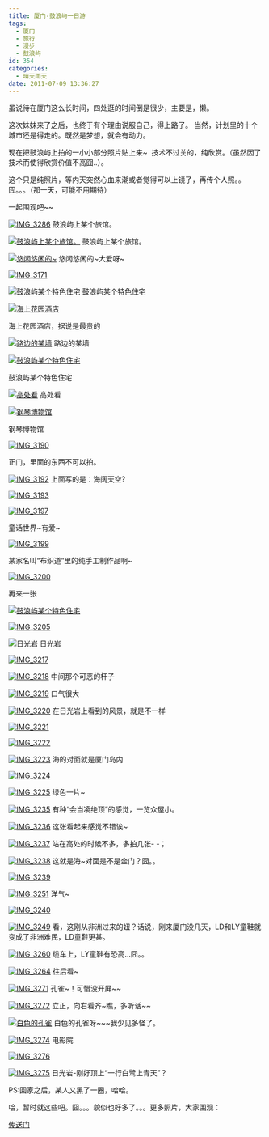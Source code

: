 ```yaml
---
title: 厦门-鼓浪屿一日游
tags:
  - 厦门
  - 旅行
  - 漫步
  - 鼓浪屿
id: 354
categories:
  - 晴天雨天
date: 2011-07-09 13:36:27
---
```


虽说待在厦门这么长时间，四处逛的时间倒是很少，主要是，懒。

这次妹妹来了之后，也终于有个理由说服自己，得上路了。 当然，计划里的十个城市还是得走的。既然是梦想，就会有动力。

现在把鼓浪屿上拍的一小小部分照片贴上来~  技术不过关的，纯欣赏。（虽然因了技术而使得欣赏价值不高囧..）。<!--more-->

这个只是纯照片，等内天突然心血来潮或者觉得可以上镜了，再传个人照。。囧。。。（那一天，可能不用期待）

一起围观吧~\~

[![IMG_3286](http://pic.yupoo.com/leyar/BcEr9B96/medish.jpg)](http://www.yupoo.com/photos/leyar/81779634/ "IMG_3286")
鼓浪屿上某个旅馆。

[![鼓浪屿上某个旅馆。](http://pic.yupoo.com/leyar/BcEnx9c2/medish.jpg)](http://www.yupoo.com/photos/leyar/81779495/ "鼓浪屿上某个旅馆。")
鼓浪屿上某个旅馆。

[![悠闲悠闲的~](http://pic.yupoo.com/leyar/BcEnJMfT/medish.jpg)](http://www.yupoo.com/photos/leyar/81779500/ "悠闲悠闲的~")
悠闲悠闲的~大爱呀~

[![IMG_3171](http://pic.yupoo.com/leyar/BcEnYd6f/medish.jpg)](http://www.yupoo.com/photos/leyar/81779506/ "IMG_3171")

[![鼓浪屿某个特色住宅](http://pic.yupoo.com/leyar/BcEo5zyc/medish.jpg)](http://www.yupoo.com/photos/leyar/81779508/ "鼓浪屿某个特色住宅")
鼓浪屿某个特色住宅

[![海上花园酒店](http://pic.yupoo.com/leyar/BcEodyC9/medish.jpg)](http://www.yupoo.com/photos/leyar/81779511/ "海上花园酒店")

海上花园酒店，据说是最贵的

[![路边的某墙](http://pic.yupoo.com/leyar/BcEoha3S/medish.jpg)](http://www.yupoo.com/photos/leyar/81779514/ "路边的某墙")
路边的某墙

[![鼓浪屿某个特色住宅](http://pic.yupoo.com/leyar/BcEokwLS/medish.jpg)](http://www.yupoo.com/photos/leyar/81779516/ "鼓浪屿某个特色住宅")

鼓浪屿某个特色住宅

[![高处看](http://pic.yupoo.com/leyar/BcEonGc7/medish.jpg)](http://www.yupoo.com/photos/leyar/81779517/ "高处看")
高处看

[![钢琴博物馆](http://pic.yupoo.com/leyar/BcEoraWf/medish.jpg)](http://www.yupoo.com/photos/leyar/81779518/ "钢琴博物馆")

钢琴博物馆

[![IMG_3190](http://pic.yupoo.com/leyar/BcEou6eK/medish.jpg)](http://www.yupoo.com/photos/leyar/81779519/ "IMG_3190")

正门，里面的东西不可以拍。

[![IMG_3192](http://pic.yupoo.com/leyar/BcEoBggN/medish.jpg)](http://www.yupoo.com/photos/leyar/81779522/ "IMG_3192")
上面写的是：海阔天空?

[![IMG_3193](http://pic.yupoo.com/leyar/BcEoFpHZ/medish.jpg)](http://www.yupoo.com/photos/leyar/81779525/ "IMG_3193")

[![IMG_3197](http://pic.yupoo.com/leyar/BcEoMZto/medish.jpg)](http://www.yupoo.com/photos/leyar/81779528/ "IMG_3197")

童话世界~有爱~

[![IMG_3199](http://pic.yupoo.com/leyar/BcEoUx2G/medish.jpg)](http://www.yupoo.com/photos/leyar/81779534/ "IMG_3199")

某家名叫“布织道”里的纯手工制作品啊~

[![IMG_3200](http://pic.yupoo.com/leyar/BcEoYCiJ/medish.jpg)](http://www.yupoo.com/photos/leyar/81779539/ "IMG_3200")

再来一张

[![鼓浪屿某个特色住宅](http://pic.yupoo.com/leyar/BcEp6ky6/medish.jpg)](http://www.yupoo.com/photos/leyar/81779541/ "鼓浪屿某个特色住宅")

[![IMG_3205](http://pic.yupoo.com/leyar/BcEpdkWZ/medish.jpg)](http://www.yupoo.com/photos/leyar/81779545/ "IMG_3205")

[![日光岩](http://pic.yupoo.com/leyar/BcEpjRse/medish.jpg)](http://www.yupoo.com/photos/leyar/81779549/ "日光岩")
日光岩

[![IMG_3217](http://pic.yupoo.com/leyar/BcEprLnq/medish.jpg)](http://www.yupoo.com/photos/leyar/81779554/ "IMG_3217")

[![IMG_3218](http://pic.yupoo.com/leyar/BcEpvp8u/medish.jpg)](http://www.yupoo.com/photos/leyar/81779556/ "IMG_3218")
中间那个可恶的杆子

[![IMG_3219](http://pic.yupoo.com/leyar/BcEpyF9N/medish.jpg)](http://www.yupoo.com/photos/leyar/81779559/ "IMG_3219")
口气很大

[![IMG_3220](http://pic.yupoo.com/leyar/BcEpBmQ3/medish.jpg)](http://www.yupoo.com/photos/leyar/81779560/ "IMG_3220")
在日光岩上看到的风景，就是不一样

[![IMG_3221](http://pic.yupoo.com/leyar/BcEpF94m/medish.jpg)](http://www.yupoo.com/photos/leyar/81779561/ "IMG_3221")

[![IMG_3222](http://pic.yupoo.com/leyar/BcEpHjew/medish.jpg)](http://www.yupoo.com/photos/leyar/81779563/ "IMG_3222")

[![IMG_3223](http://pic.yupoo.com/leyar/BcEpLnPc/medish.jpg)](http://www.yupoo.com/photos/leyar/81779566/ "IMG_3223")
海的对面就是厦门岛内

[![IMG_3224](http://pic.yupoo.com/leyar/BcEpPiye/medish.jpg)](http://www.yupoo.com/photos/leyar/81779568/ "IMG_3224")

[![IMG_3225](http://pic.yupoo.com/leyar/BcEpTtbN/medish.jpg)](http://www.yupoo.com/photos/leyar/81779569/ "IMG_3225")
绿色一片~

[![IMG_3235](http://pic.yupoo.com/leyar/BcEpXb7N/medish.jpg)](http://www.yupoo.com/photos/leyar/81779572/ "IMG_3235")
有种“会当凌绝顶”的感觉，一览众屋小。

[![IMG_3236](http://pic.yupoo.com/leyar/BcEpZRwh/medish.jpg)](http://www.yupoo.com/photos/leyar/81779574/ "IMG_3236")
这张看起来感觉不错诶~

[![IMG_3237](http://pic.yupoo.com/leyar/BcEq3Ksh/medish.jpg)](http://www.yupoo.com/photos/leyar/81779578/ "IMG_3237")
站在高处的时候不多，多拍几张- -；

[![IMG_3238](http://pic.yupoo.com/leyar/BcEq64jy/medish.jpg)](http://www.yupoo.com/photos/leyar/81779581/ "IMG_3238")
这就是海~对面是不是金门？囧。。

[![IMG_3239](http://pic.yupoo.com/leyar/BcEq9PSc/medish.jpg)](http://www.yupoo.com/photos/leyar/81779584/ "IMG_3239")

[![IMG_3251](http://pic.yupoo.com/leyar/BcEqo9My/medish.jpg)](http://www.yupoo.com/photos/leyar/81779596/ "IMG_3251")
洋气~

[![IMG_3240](http://pic.yupoo.com/leyar/BcEqcSrQ/medish.jpg)](http://www.yupoo.com/photos/leyar/81779587/ "IMG_3240")

[![IMG_3249](http://pic.yupoo.com/leyar/BcEqkBpG/medish.jpg)](http://www.yupoo.com/photos/leyar/81779593/ "IMG_3249")
看，这刚从非洲过来的妞？话说，刚来厦门没几天，LD和LY童鞋就变成了非洲难民，LD童鞋更甚。

[![IMG_3260](http://pic.yupoo.com/leyar/BcEqrKjb/medish.jpg)](http://www.yupoo.com/photos/leyar/81779597/ "IMG_3260")
缆车上，LY童鞋有恐高...囧。。

[![IMG_3264](http://pic.yupoo.com/leyar/BcEqv72j/medish.jpg)](http://www.yupoo.com/photos/leyar/81779600/ "IMG_3264")
往后看~

[![IMG_3271](http://pic.yupoo.com/leyar/BcEqz0wR/medish.jpg)](http://www.yupoo.com/photos/leyar/81779601/ "IMG_3271")
孔雀~！可惜没开屏~\~

[![IMG_3272](http://pic.yupoo.com/leyar/BcEqCLox/medish.jpg)](http://www.yupoo.com/photos/leyar/81779603/ "IMG_3272")
立正，向右看齐~瞧，多听话~\~

[![白色的孔雀](http://pic.yupoo.com/leyar/BcEqGOxS/medish.jpg)](http://www.yupoo.com/photos/leyar/81779605/ "白色的孔雀")
白色的孔雀呀~\~\~我少见多怪了。

[![IMG_3274](http://pic.yupoo.com/leyar/BcEqJJUh/medish.jpg)](http://www.yupoo.com/photos/leyar/81779606/ "IMG_3274")
电影院

[![IMG_3276](http://pic.yupoo.com/leyar/BcEqNt51/medish.jpg)](http://www.yupoo.com/photos/leyar/81779609/ "IMG_3276")

[![IMG_3275](http://pic.yupoo.com/leyar/BcEqLid2/medish.jpg)](http://www.yupoo.com/photos/leyar/81779608/ "IMG_3275")
日光岩-刚好顶上“一行白鹭上青天”？

PS:回家之后，某人又黑了一圈，哈哈。

哈，暂时就这些吧。囧。。。貌似也好多了。。。更多照片，大家围观：

[传送门](http://leyar.yupoo.com/)


